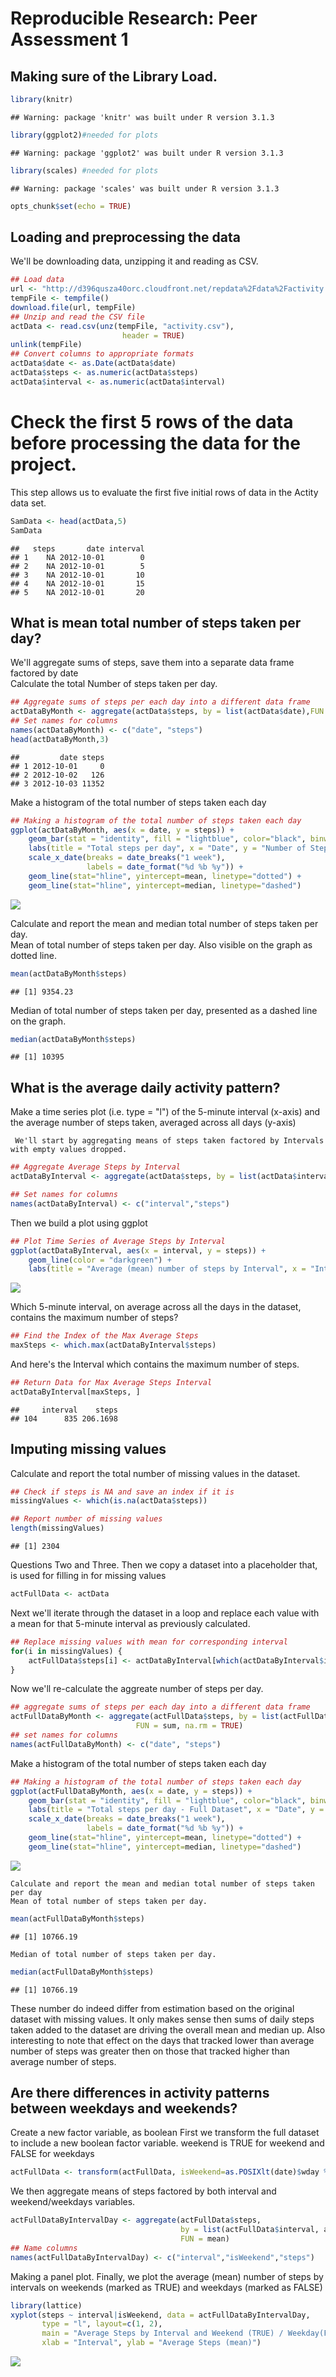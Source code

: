 # Reproducible Research: Peer Assessment 1
## Making sure of the Library Load.

```r
library(knitr)
```

```
## Warning: package 'knitr' was built under R version 3.1.3
```

```r
library(ggplot2)#needed for plots
```

```
## Warning: package 'ggplot2' was built under R version 3.1.3
```

```r
library(scales) #needed for plots
```

```
## Warning: package 'scales' was built under R version 3.1.3
```

```r
opts_chunk$set(echo = TRUE)
```

## Loading and preprocessing the data
We'll be downloading data, unzipping it and reading as CSV.

```r
## Load data
url <- "http://d396qusza40orc.cloudfront.net/repdata%2Fdata%2Factivity.zip"
tempFile <- tempfile()
download.file(url, tempFile)
## Unzip and read the CSV file
actData <- read.csv(unz(tempFile, "activity.csv"),
                         header = TRUE)
unlink(tempFile)
## Convert columns to appropriate formats
actData$date <- as.Date(actData$date)
actData$steps <- as.numeric(actData$steps)
actData$interval <- as.numeric(actData$interval)
```
# Check the first 5 rows of the data before processing the data for the project.

This step allows us to evaluate the first five initial rows of data in the Actity data set.

```r
SamData <- head(actData,5)
SamData
```

```
##   steps       date interval
## 1    NA 2012-10-01        0
## 2    NA 2012-10-01        5
## 3    NA 2012-10-01       10
## 4    NA 2012-10-01       15
## 5    NA 2012-10-01       20
```
## What is mean total number of steps taken per day?
We'll aggregate sums of steps, save them into a separate data frame factored by date  
  Calculate the total Number of steps taken per day.

```r
## Aggregate sums of steps per each day into a different data frame
actDataByMonth <- aggregate(actData$steps, by = list(actData$date),FUN = sum, na.rm = TRUE)
## Set names for columns
names(actDataByMonth) <- c("date", "steps")
head(actDataByMonth,3)
```

```
##         date steps
## 1 2012-10-01     0
## 2 2012-10-02   126
## 3 2012-10-03 11352
```
  Make a histogram of the total number of steps taken each day

```r
## Making a histogram of the total number of steps taken each day
ggplot(actDataByMonth, aes(x = date, y = steps)) + 
    geom_bar(stat = "identity", fill = "lightblue", color="black", binwidth = 2000) + 
    labs(title = "Total steps per day", x = "Date", y = "Number of Steps") +
    scale_x_date(breaks = date_breaks("1 week"),
                 labels = date_format("%d %b %y")) +
    geom_line(stat="hline", yintercept=mean, linetype="dotted") +
    geom_line(stat="hline", yintercept=median, linetype="dashed")
```

![](PA1_template_files/figure-html/unnamed-chunk-5-1.png) 

  Calculate and report the mean and median total number of steps taken per day.  
Mean of total number of steps taken per day. Also visible on the graph as dotted line.

```r
mean(actDataByMonth$steps)
```

```
## [1] 9354.23
```
  Median of total number of steps taken per day, presented as a dashed line on the graph.

```r
median(actDataByMonth$steps)
```

```
## [1] 10395
```
## What is the average daily activity pattern?

  Make a time series plot (i.e. type = "l") of the 5-minute interval (x-axis) and the average number of steps taken, averaged across all days (y-axis)

     We'll start by aggregating means of steps taken factored by Intervals with empty values dropped.

```r
## Aggregate Average Steps by Interval
actDataByInterval <- aggregate(actData$steps, by = list(actData$interval),FUN = mean, na.rm = TRUE)

## Set names for columns
names(actDataByInterval) <- c("interval","steps")
```

   Then we build a plot using ggplot

```r
## Plot Time Series of Average Steps by Interval
ggplot(actDataByInterval, aes(x = interval, y = steps)) + 
    geom_line(color = "darkgreen") + 
    labs(title = "Average (mean) number of steps by Interval", x = "Interval", y = "Number of steps")
```

![](PA1_template_files/figure-html/unnamed-chunk-9-1.png) 
 
 Which 5-minute interval, on average across all the days in the dataset, contains the maximum number of steps?

```r
## Find the Index of the Max Average Steps
maxSteps <- which.max(actDataByInterval$steps)
```
   And here's the Interval which contains the maximum number of steps.

```r
## Return Data for Max Average Steps Interval
actDataByInterval[maxSteps, ]
```

```
##     interval    steps
## 104      835 206.1698
```

## Imputing missing values
  Calculate and report the total number of missing values in the dataset.

```r
## Check if steps is NA and save an index if it is
missingValues <- which(is.na(actData$steps))

## Report number of missing values
length(missingValues)
```

```
## [1] 2304
```
  Questions Two and Three.
Then we copy a dataset into a placeholder that, is used for filling in for missing values

```r
actFullData <- actData
```
Next we'll iterate through the dataset in a loop and replace each value with a mean for that  5-minute interval as previously calculated.

```r
## Replace missing values with mean for corresponding interval
for(i in missingValues) {
    actFullData$steps[i] <- actDataByInterval[which(actDataByInterval$interval == actFullData[i, "interval"]), "steps"]
}
```
Now we'll re-calculate the aggreate number of steps per day.

```r
## aggregate sums of steps per each day into a different data frame
actFullDataByMonth <- aggregate(actFullData$steps, by = list(actFullData$date),
                            FUN = sum, na.rm = TRUE)
## set names for columns
names(actFullDataByMonth) <- c("date", "steps")
```
  Make a histogram of the total number of steps taken each day

```r
## Making a histogram of the total number of steps taken each day
ggplot(actFullDataByMonth, aes(x = date, y = steps)) + 
    geom_bar(stat = "identity", fill = "lightblue", color="black", binwidth = 2000) + 
    labs(title = "Total steps per day - Full Dataset", x = "Date", y = "Number of Steps") +
    scale_x_date(breaks = date_breaks("1 week"),
                 labels = date_format("%d %b %y")) +
    geom_line(stat="hline", yintercept=mean, linetype="dotted") +
    geom_line(stat="hline", yintercept=median, linetype="dashed")
```

![](PA1_template_files/figure-html/unnamed-chunk-16-1.png) 
    
    Calculate and report the mean and median total number of steps taken per day
    Mean of total number of steps taken per day.

```r
mean(actFullDataByMonth$steps)
```

```
## [1] 10766.19
```
    Median of total number of steps taken per day.

```r
median(actFullDataByMonth$steps)
```

```
## [1] 10766.19
```
   These number do indeed differ from estimation based on the original dataset with missing values. It only makes sense then sums of daily steps taken added to the dataset are driving the overall mean and median up. Also interesting to note that effect on the days that tracked lower than average number of steps was greater then on those that tracked higher than average number of steps.


## Are there differences in activity patterns between weekdays and weekends?
  Create a new factor variable, as boolean 
   First we transform the full dataset to include a new boolean factor variable. weekend is TRUE for weekend and FALSE for weekdays

```r
actFullData <- transform(actFullData, isWeekend=as.POSIXlt(date)$wday %in% c(0, 6))
```
   We then aggregate means of steps factored by both interval and weekend/weekdays variables.

```r
actFullDataByIntervalDay <- aggregate(actFullData$steps,
                                      by = list(actFullData$interval, actFullData$isWeekend),
                                      FUN = mean)
## Name columns
names(actFullDataByIntervalDay) <- c("interval","isWeekend","steps")
```
  Making a panel plot.
 Finally, we plot the average (mean) number of steps by intervals on weekends (marked as TRUE) and        weekdays (marked as FALSE)

```r
library(lattice)
xyplot(steps ~ interval|isWeekend, data = actFullDataByIntervalDay,
       type = "l", layout=c(1, 2),
       main = "Average Steps by Interval and Weekend (TRUE) / Weekday(FALSE)",
       xlab = "Interval", ylab = "Average Steps (mean)")
```

![](PA1_template_files/figure-html/unnamed-chunk-21-1.png) 
